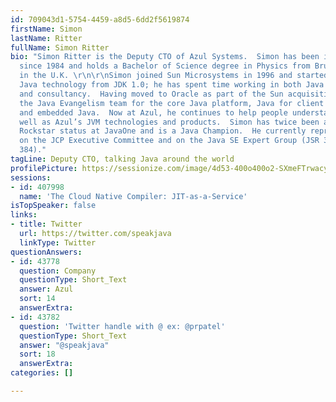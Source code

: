 ```yaml
---
id: 709043d1-5754-4459-a8d5-6dd2f5619874
firstName: Simon
lastName: Ritter
fullName: Simon Ritter
bio: "Simon Ritter is the Deputy CTO of Azul Systems.  Simon has been in the IT business
  since 1984 and holds a Bachelor of Science degree in Physics from Brunel University
  in the U.K. \r\n\r\nSimon joined Sun Microsystems in 1996 and started working with
  Java technology from JDK 1.0; he has spent time working in both Java development
  and consultancy.  Having moved to Oracle as part of the Sun acquisition, he managed
  the Java Evangelism team for the core Java platform, Java for client applications
  and embedded Java.  Now at Azul, he continues to help people understand Java as
  well as Azul’s JVM technologies and products.  Simon has twice been awarded Java
  Rockstar status at JavaOne and is a Java Champion.  He currently represents Azul
  on the JCP Executive Committee and on the Java SE Expert Group (JSR 379, 383 and
  384)."
tagLine: Deputy CTO, talking Java around the world
profilePicture: https://sessionize.com/image/4d53-400o400o2-SXmeFTrwacysNKehPi5pgA.jpg
sessions:
- id: 407998
  name: 'The Cloud Native Compiler: JIT-as-a-Service'
isTopSpeaker: false
links:
- title: Twitter
  url: https://twitter.com/speakjava
  linkType: Twitter
questionAnswers:
- id: 43778
  question: Company
  questionType: Short_Text
  answer: Azul
  sort: 14
  answerExtra: 
- id: 43782
  question: 'Twitter handle with @ ex: @prpatel'
  questionType: Short_Text
  answer: "@speakjava"
  sort: 18
  answerExtra: 
categories: []

---
```

